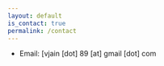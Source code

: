 ```yaml
---
layout: default
is_contact: true
permalink: /contact
---
```


<link rel="stylesheet" href="https://cdnjs.cloudflare.com/ajax/libs/font-awesome/4.7.0/css/font-awesome.min.css">


* Email: [vjain [dot] 89 [at] gmail [dot] com

<a href="https://scholar.google.com/citations?user=XjmA_Q4AAAAJ&hl=en&oi=ao" target="_blank"><i class="fa fa-google"></i></a>&nbsp;&nbsp;
<a href="https://www.linkedin.com/in/vjain89" target="_blank"><i class="fa fa-linkedin"></i></a>&nbsp;&nbsp;
<a href="https://twitter.com/89Vjain" target="_blank"><i class="fa fa-twitter"></i></a>&nbsp;&nbsp;